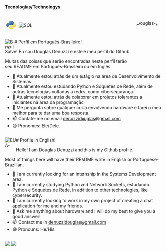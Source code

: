 <h4>Tecnologias/Technologys</h4>

</div align="center">
<div style="display: inline_block"><br>
  <img align="center" alt="Python" height="30" width="40" src="https://raw.githubusercontent.com/devicons/devicon/master/icons/python/python-original.svg">
  <img align="center" alt="SQL" height="30" width="40" src="https://cdn.jsdelivr.net/gh/devicons/devicon/icons/mysql/mysql-original.svg"">
  <img align="right" alt="Douglas-pic" height="150" style="border-radius:50px;" src="https://cdn.discordapp.com/attachments/656566395936571423/952613824333242448/CodeSorcerer.png?width=676&height=676">
</div>

##

<img align="left" alt="Brazil-Flag" height="30" width="30" src="https://cdn.discordapp.com/attachments/656566395936571423/975555995449294938/1f1e7-1f1f7.png"> # Perfil em Português-Brasileiro!


Salve! Eu sou Douglas Denuzzi e este é meu perfil do Github.

Muitas das coisas que serão encontradas neste perfil terão seu README em Português-Brasileiro ou em Inglês.

- 🔭 Atualmente estou atrás de um estágio na área de Desenvolvimento de Sistemas.
- 🌱 Atualmente estou estudando Python e Soquetes de Rede, além de outras tecnologias voltadas a redes, como cibersegurança.
- 👯 Atualmente estou atrás de colaborar em projetos tolerantes a iniciantes na área da programação.
- 💬 Me pergunta sobre qualquer coisa envolvendo hardware e farei o meu melhor para te dar uma boa resposta.
- 📫 Contate-me no email denuzzidouglas@gmail.com
- 😄 Pronomes: Ele/Dele.

##

<img align="left" alt="EUA-Flag" height="35" width="35" src="https://cdn.discordapp.com/attachments/656566395936571423/975564050857607229/1f1fa-1f1f8.png"> # Profile in English!

Hello! I am Douglas Denuzzi and this is my Github profile.

Most of things here will have their README write in English or Portuguese-Brazilian.

- 🔭 I am currently looking for an internship in the Systems Development area.
- 🌱 I am currently studying Python and Network Sockets,  estudando Python e Soquetes de Rede, in addition to other technologies, like cybersecurity.
- 👯 I am currently looking to work in my own project of creating a chat application for me and my friends.
- 💬 Ask me anything about hardware and I will do my best to give you a good answer!
- 📫 Contact me in denuzzidouglas@gmail.com
- 😄 Pronouns: He/His.

##

<div>
  <a href = "mailto:denuzzidouglas@gmail.com"><img src="https://img.shields.io/badge/-Gmail-%23333?style=for-the-badge&logo=gmail&logoColor=white" target="_blank"></a>
 </a> 
  <a href="https://www.linkedin.com/in/douglasdenuzzi/" target="_blank"><img src="https://img.shields.io/badge/-LinkedIn-%230077B5?style=for-the-badge&logo=linkedin&logoColor=white" target="_blank"></a>
</div>
